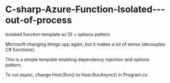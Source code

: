 # C-sharp-Azure-Function-Isolated---out-of-process
Isolated function template w/ DI + options pattern

Microsoft changing things upp again, but it makes a lot of sense (decouples C# functions). 

This is a simple template enabling dependency injection and options pattern.

To run async, change Host.Run() to Host.RunAsync() in Program.cs

